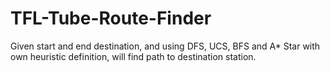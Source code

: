 # TFL-Tube-Route-Finder
Given start and end destination, and using DFS, UCS, BFS and A* Star with own heuristic definition, will find path to destination station.
